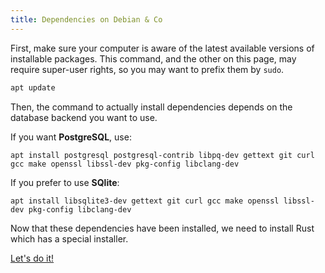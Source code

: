 ```yaml
---
title: Dependencies on Debian & Co
---
```


First, make sure your computer is aware of the latest available versions of installable
packages. This command, and the other on this page, may require super-user rights, so
you may want to prefix them by `sudo`.

```bash
apt update
```

Then, the command to actually install dependencies depends on the database backend you
want to use.

If you want **PostgreSQL**, use:

```
apt install postgresql postgresql-contrib libpq-dev gettext git curl gcc make openssl libssl-dev pkg-config libclang-dev
```

If you prefer to use **SQlite**:

```
apt install libsqlite3-dev gettext git curl gcc make openssl libssl-dev pkg-config libclang-dev
```

Now that these dependencies have been installed, we need to install Rust which has a special installer.

<a class="action" href="../rust/">Let's do it!</a>
